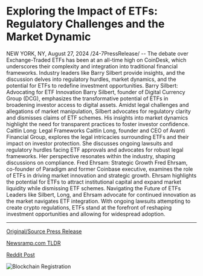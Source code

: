 # Exploring the Impact of ETFs: Regulatory Challenges and the Market Dynamic

NEW YORK, NY, August 27, 2024 /24-7PressRelease/ -- The debate over Exchange-Traded ETFs has been at an all-time high on CoinDesk, which underscores their complexity and integration into traditional financial frameworks. Industry leaders like Barry Silbert provide insights, and the discussion delves into regulatory hurdles, market dynamics, and the potential for ETFs to redefine investment opportunities.   Barry Silbert: Advocating for ETF Innovation  Barry Silbert, founder of Digital Currency Group (DCG), emphasizes the transformative potential of ETFs in broadening investor access to digital assets. Amidst legal challenges and allegations of market manipulation, Silbert advocates for regulatory clarity and dismisses claims of ETF schemes. His insights into market dynamics highlight the need for transparent practices to foster investor confidence.   Caitlin Long: Legal Frameworks   Caitlin Long, founder and CEO of Avanti Financial Group, explores the legal intricacies surrounding ETFs and their impact on investor protection. She discusses ongoing lawsuits and regulatory hurdles facing ETF approvals and advocates for robust legal frameworks. Her perspective resonates within the industry, shaping discussions on compliance.  Fred Ehrsam: Strategic Growth  Fred Ehrsam, co-founder of Paradigm and former Coinbase executive, examines the role of ETFs in driving market innovation and strategic growth. Ehrsam highlights the potential for ETFs to attract institutional capital and expand market liquidity while dismissing ETF schemes.   Navigating the Future of ETFs   Leaders like Silbert, Long, and Ehrsam advocate for continued innovation as the market navigates ETF integration. With ongoing lawsuits attempting to create crypto regulations, ETFs stand at the forefront of reshaping investment opportunities and allowing for widespread adoption. 

---

[Original/Source Press Release](https://www.24-7pressrelease.com/press-release/513782/exploring-the-impact-of-etfs-regulatory-challenges-and-the-market-dynamic)
                    

[Newsramp.com TLDR](None) 



[Reddit Post](https://www.reddit.com/r/CryptoNewsInfo/comments/1f2aypn/industry_leaders_discuss_the_future_of/) 



![Blockchain Registration](https://cdn.newsramp.app/24-7PressRelease/qrcode/248/27/hushOemO.webp)